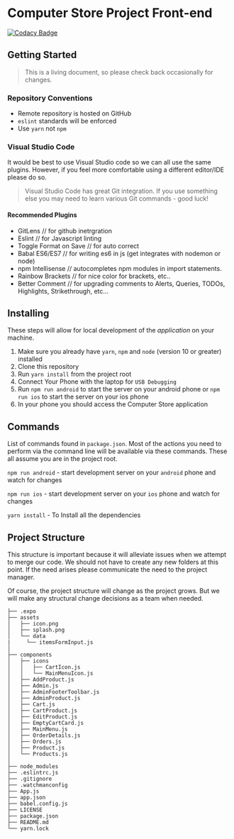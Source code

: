 # Computer Store Project Front-end

[![Codacy Badge](https://api.codacy.com/project/badge/Grade/7bb7745e2d2745d1a4cbd974b921fe19)](https://www.codacy.com/app/ahmadyassinkhoja/computer-store?utm_source=github.com&amp;utm_medium=referral&amp;utm_content=ahmadyassinkhoja/computer-store&amp;utm_campaign=Badge_Grade)

## Getting Started

> This is a living document, so please check back occasionally for changes.

### Repository Conventions

- Remote repository is hosted on GitHub
- `eslint` standards will be enforced
- Use `yarn` not `npm`

### Visual Studio Code

It would be best to use Visual Studio code so we can all use the same plugins. However, if you feel more comfortable using a different editor/IDE please do so.

> Visual Studio Code has great Git integration. If you use something else you may need to learn various Git commands - good luck!

#### Recommended Plugins

- GitLens // for github inetrgration
- Eslint // for Javascript linting
- Toggle Format on Save // for auto correct
- Babal ES6/ES7 // for writing es6 in js (get integrates with nodemon or node)
- npm Intellisense // autocompletes npm modules in import statements.
- Rainbow Brackets // for nice color for brackets, etc..
- Better Comment // for upgrading comments to Alerts, Queries, TODOs, Highlights, Strikethrough, etc...

## Installing

These steps will allow for local development of the _application_ on your machine.

1.  Make sure you already have `yarn`, `npm` and `node` (version 10 or greater) installed
2.  Clone this repository
3.  Run `yarn install` from the project root
4.  Connect Your Phone with the laptop for `USB Debugging`
5.  Run `npm run android` to start the server on your android phone or `npm run ios` to start the server on your ios phone
6.  In your phone you should access the Computer Store application

## Commands

List of commands found in `package.json`. Most of the actions you need to perform via the command line will be available via these commands. These all assume you are in the project root.

`npm run android` - start development server on your `android` phone and watch for changes

`npm run ios` - start development server on your `ios` phone and watch for changes

`yarn install` - To Install all the dependencies

## Project Structure

This structure is important because it will alleviate issues when we attempt to merge our code. We should not have to create any new folders at this point. If the need arises please communicate the need to the project manager.

Of course, the project structure will change as the project grows. But we will make any structural change decisions as a team when needed.

```
├── .expo
├── assets
│   ├── icon.png
│   ├── splash.png
│   └── data
|     └── itemsFormInput.js
│
├── components
│   ├── icons
│   │   ├── CartIcon.js
│   │   └── MainMenuIcon.js
│   ├── AddProduct.js
│   ├── Admin.js
│   ├── AdminFooterToolbar.js
│   ├── AdminProduct.js
│   ├── Cart.js
│   ├── CartProduct.js
│   ├── EditProduct.js
│   ├── EmptyCartCard.js
│   ├── MainMenu.js
│   ├── OrderDetails.js
│   ├── Orders.js
│   ├── Product.js
│   └── Products.js
│
├── node_modules
├── .eslintrc.js
├── .gitignore
├── .watchmanconfig
├── App.js
├── app.json
├── babel.config.js
├── LICENSE
├── package.json
├── README.md
└── yarn.lock
```
